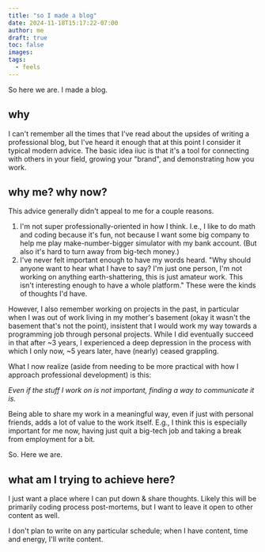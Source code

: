 ```yaml
---
title: "so I made a blog"
date: 2024-11-18T15:17:22-07:00
author: me
draft: true
toc: false
images:
tags: 
  - feels
---
```


So here we are. I made a blog.

## why

I can't remember all the times that I've read about the upsides of writing a professional blog, but I've heard it enough that at this point I consider it typical modern advice. The basic idea iiuc is that it's a tool for connecting with others in your field, growing your "brand", and demonstrating how you work.

## why me? why now?

This advice generally didn't appeal to me for a couple reasons.
1) I'm not super professionally-oriented in how I think. I.e., I like to do math and coding because it's fun, not because I want some big company to help me play make-number-bigger simulator with my bank account. (But also it's hard to turn away from big-tech money.)
2) I've never felt important enough to have my words heard. "Why should anyone want to hear what I have to say? I'm just one person, I'm not working on anything earth-shattering, this is just amateur work. This isn't interesting enough to have a whole platform." These were the kinds of thoughts I'd have.

However, I also remember working on projects in the past, in particular when I was out of work living in my mother's basement (okay it wasn't the basement that's not the point), insistent that I would work my way towards a programming job through personal projects. While I did eventually succeed in that after ~3 years, I experienced a deep depression in the process with which I only now, ~5 years later, have (nearly) ceased grappling.

What I now realize (aside from needing to be more practical with how I approach professional development) is this:

*Even if the stuff I work on is not important, finding a way to communicate it is.* 

Being able to share my work in a meaningful way, even if just with personal friends, adds a lot of value to the work itself. E.g., I think this is especially important for me now, having just quit a big-tech job and taking a break from employment for a bit.

So. Here we are.

## what am I trying to achieve here?

I just want a place where I can put down & share thoughts. Likely this will be primarily coding process post-mortems, but I want to leave it open to other content as well.

I don't plan to write on any particular schedule; when I have content, time and energy, I'll write content.
